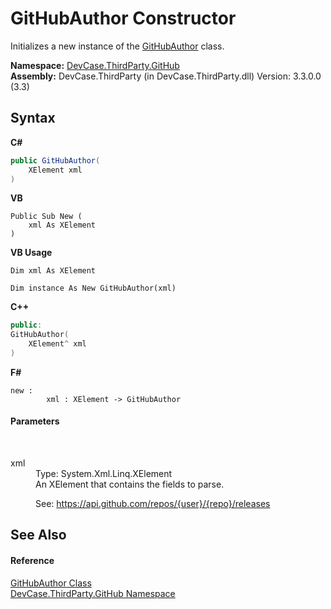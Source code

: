 # GitHubAuthor Constructor 
 

Initializes a new instance of the <a href="T_DevCase_ThirdParty_GitHub_GitHubAuthor">GitHubAuthor</a> class.

**Namespace:**&nbsp;<a href="N_DevCase_ThirdParty_GitHub">DevCase.ThirdParty.GitHub</a><br />**Assembly:**&nbsp;DevCase.ThirdParty (in DevCase.ThirdParty.dll) Version: 3.3.0.0 (3.3)

## Syntax

**C#**<br />
``` C#
public GitHubAuthor(
	XElement xml
)
```

**VB**<br />
``` VB
Public Sub New ( 
	xml As XElement
)
```

**VB Usage**<br />
``` VB Usage
Dim xml As XElement

Dim instance As New GitHubAuthor(xml)
```

**C++**<br />
``` C++
public:
GitHubAuthor(
	XElement^ xml
)
```

**F#**<br />
``` F#
new : 
        xml : XElement -> GitHubAuthor
```


#### Parameters
&nbsp;<dl><dt>xml</dt><dd>Type: System.Xml.Linq.XElement<br />An XElement that contains the fields to parse. 

 See: <a href="https://api.github.com/repos/{user}/{repo}/releases" target="_blank">https://api.github.com/repos/{user}/{repo}/releases</a></dd></dl>

## See Also


#### Reference
<a href="T_DevCase_ThirdParty_GitHub_GitHubAuthor">GitHubAuthor Class</a><br /><a href="N_DevCase_ThirdParty_GitHub">DevCase.ThirdParty.GitHub Namespace</a><br />